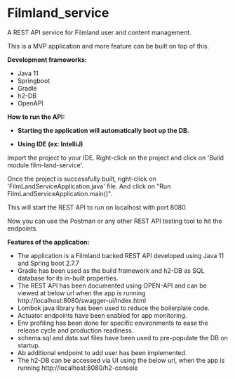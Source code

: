 # Filmland_service
A REST API service for Filmland user and content management.

This is a MVP application and more feature can be built on top of this.

**Development frameworks:**

* Java 11
* Springboot
* Gradle
* h2-DB
* OpenAPI

**How to run the API:**

* **Starting the application will automatically boot up the DB.**

* **Using IDE (ex: IntelliJ)**

Import the project to your IDE. Right-click on the project and click on 'Build module film-land-service'.

Once the project is successfully built, right-click on 'FilmLandServiceApplication.java' file. And click on "Run FilmLandServiceApplication.main()".

This will start the REST API to run on localhost with port 8080.

Now you can use the Postman or any other REST API testing tool to hit the endpoints.

**Features of the application:**

* The application is a Filmland backed REST API developed using Java 11 and Spring boot 2.7.7
* Gradle has been used as the build framework and h2-DB as SQL database for its in-built properties.
* The REST API has been documented using OPEN-API and can be viewed at below url when the app is running http://localhost:8080/swagger-ui/index.html
* Lombok java library has been used to reduce the boilerplate code.
* Actuator endpoints have been enabled for app monitoring.
* Env profiling has been done for specific environments to ease the release cycle and production readiness.
* schema.sql and data.swl files have been used to pre-populate the DB on startup.
* Ab additional endpoint to add user has been implemented.
* The h2-DB can be accessed via UI using the below url, when the app is running http://localhost:8080/h2-console
